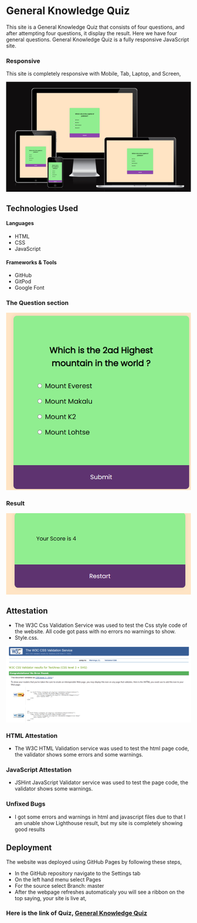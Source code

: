 # General Knowledge Quiz

 This site is a General Knowledge Quiz that consists of four questions, and after attempting four questions, it display the result.  Here we have four general questions. General Knowledge Quiz is a fully responsive JavaScript site.

 ### Responsive
  This site is completely responsive with Mobile, Tab, Laptop, and Screen,

![insurting image](/assets/docs/am-i-responsive-quiz.png)

## Technologies Used

#### Languages

* HTML
* CSS
* JavaScript 

#### Frameworks & Tools

* GitHub
* GitPod
* Google Font



### The Question section
![insurting image](/assets/docs/general-knowledge-quizzes.png) 

### Result 
![insurting image](/assets/docs/result-photo.png)


## Attestation
* The W3C Css Validation Service was used to test the Css style code of the website. All code got pass with no errors no warnings to show.
* Style.css.

![insurting image](/assets/docs/css-validation-test.png)

### HTML Attestation

* The W3C HTML Validation service was used to test the html page code, the validator shows some errors and some warnings.

### JavaScript Attestation 

* JSHint JavaScript Validator service was used to test the  page code, the validator shows some warnings.

### Unfixed Bugs

* I got some errors and warnings in html and javascript files due to that I am unable show Lighthouse result, but my site is completely showing good results

## Deployment

The website was deployed using GitHub Pages by following these steps,

* In the GitHub repository navigate to the Settings tab
* On the left hand menu select Pages
* For the source select Branch: master
* After the webpage refreshes automaticaly you will see a ribbon on the top saying, your site is live at,



### Here is the link of Quiz, [General Knowledge Quiz](https://muzaffar-ahmad10.github.io/Quiz-info/)

